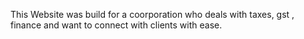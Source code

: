 <p>This Website was build for a coorporation who deals with taxes, gst , finance and want to connect with clients with ease.</p>
